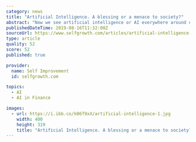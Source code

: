 ```yaml
---
category: news
title: "Artificial Intelligence. A blessing or a menace to society?"
abstract: "Now we see artificial intelligence or AI everywhere around us in gadgets ... is probably going to get jobless right in the near future? Cashiers, telemarketers, bank tellers, and many such job holders seem on the verge of joblessness to me right now."
publishedDateTime: 2019-08-16T11:32:00Z
sourceUrl: https://www.selfgrowth.com/articles/artificial-intelligence-a-blessing-or-a-menace-to-society
type: article
quality: 52
score: 52
published: true

provider:
  name: Self Improvement
  id: selfgrowth.com

topics:
  - AI
  - AI in Finance

images:
  - url: https://i.ibb.co/k06f9xX/artificial-intelligence-1.jpg
    width: 400
    height: 319
    title: "Artificial Intelligence. A blessing or a menace to society?"
---
```

